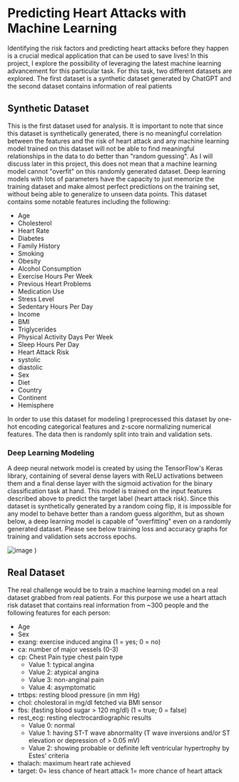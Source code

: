 # Predicting Heart Attacks with Machine Learning

Identifying the risk factors and predicting heart attacks before they happen is a crucial medical application that can be used to save lives! In this project, I explore the possibility of leveraging the latest machine learning advancement for this particular task. For this task, two different datasets are explored. The first dataset is a synthetic dataset generated by ChatGPT and the second dataset contains information of real patients

## Synthetic Dataset

This is the first dataset used for analysis. It is important to note that since this dataset is synthetically generated, there is no meaningful correlation between the features and the risk of heart attack and any machine learning model trained on this dataset will not be able to find meaningful relationships in the data to do better than "random guessing". As I will discuss later in this project, this does not mean that a machine learning model cannot "overfit" on this randomly generated dataset. Deep learning models with lots of parameters have the capacity to just memorize the training dataset and make almost perfect predictions on the training set, without being able to generalize to unseen data points. This dataset contains some notable features including the following:

* Age
* Cholesterol
* Heart Rate
* Diabetes
* Family History
* Smoking
* Obesity
* Alcohol Consumption
* Exercise Hours Per Week
* Previous Heart Problems
* Medication Use
* Stress Level
* Sedentary Hours Per Day
* Income
* BMI
* Triglycerides
* Physical Activity Days Per Week
* Sleep Hours Per Day
* Heart Attack Risk
* systolic
* diastolic
* Sex
* Diet
* Country
* Continent
* Hemisphere

In order to use this dataset for modeling I preprocessed this dataset by one-hot encoding categorical features and z-score normalizing numerical features. The data then is randomly split into train and validation sets.

### Deep Learning Modeling
A deep neural network model is created by using the TensorFlow's Keras library, containing of several dense layers with ReLU activations between them and a final dense layer with the sigmoid activation for the binary classification task at hand. This model is trained on the input features described above to predict the target label (heart attack risk). Since this dataset is synthetically generated by a random coing flip, it is impossible for any model to behave better than a random guess algorithm, but as shown below, a deep learning model is capable of "overfitting" even on a randomly generated dataset. Please see below training loss and accuracy graphs for training and validation sets accross epochs.

![image](https://github.com/MahsaBakhtiari/Heart_Attack-prediction/assets/125718782/370444f1-aa14-4a31-b6d3-ec05ee01df99)
)

## Real Dataset

The real challenge would be to train a machine learning model on a real dataset grabbed from real patients. For this purpose we use a heart attach risk dataset that contains real information from ~300 people and the following features for each person:

* Age
* Sex
* exang: exercise induced angina (1 = yes; 0 = no)
* ca: number of major vessels (0-3)
* cp: Chest Pain type chest pain type
  * Value 1: typical angina
  * Value 2: atypical angina
  * Value 3: non-anginal pain
  * Value 4: asymptomatic
* trtbps: resting blood pressure (in mm Hg)
* chol: cholestoral in mg/dl fetched via BMI sensor
* fbs: (fasting blood sugar > 120 mg/dl) (1 = true; 0 = false)
* rest_ecg: resting electrocardiographic results
  * Value 0: normal
  * Value 1: having ST-T wave abnormality (T wave inversions and/or ST elevation or depression of > 0.05 mV)
  * Value 2: showing probable or definite left ventricular hypertrophy by Estes' criteria
* thalach: maximum heart rate achieved
* target: 0= less chance of heart attack 1= more chance of heart attack

